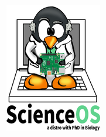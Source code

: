 <p align="center"><img width="256" height="341" src="https://raw.githubusercontent.com/ScienceOS/scienceos.github.io/master/misc/scienceos-logo.png"></p>
